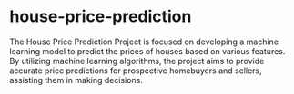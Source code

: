 # house-price-prediction
The House Price Prediction Project is focused on developing a machine learning model to predict the prices of houses based on various features. By utilizing machine learning algorithms, the project aims to provide accurate price predictions for prospective homebuyers and sellers, assisting them in making decisions.
